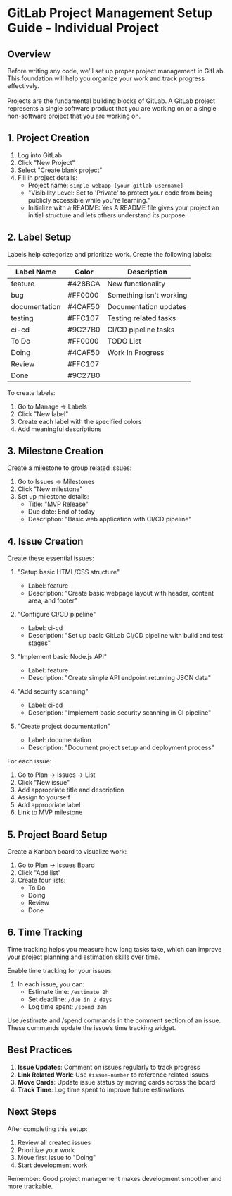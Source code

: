 # GitLab Project Management Setup Guide - Individual Project

## Overview

Before writing any code, we'll set up proper project management in GitLab. This foundation will help you organize your work and track progress effectively.<br />  
Projects are the fundamental building blocks of GitLab. A GitLab project represents a single software product that you are working on or a single non-software project that you are working on. 

## 1. Project Creation

1. Log into GitLab
2. Click "New Project"
3. Select "Create blank project"
4. Fill in project details:
   - Project name: `simple-webapp-[your-gitlab-username]`
   - "Visibility Level: Set to 'Private' to protect your code from being publicly accessible while you're learning."  
   - Initialize with a README: Yes
     A README file gives your project an initial structure and lets others understand its purpose.  

## 2. Label Setup

Labels help categorize and prioritize work. Create the following labels:

| Label Name    | Color  | Description |
|--------------|--------|-------------|
| feature      | #428BCA | New functionality |
| bug          | #FF0000 | Something isn't working |
| documentation| #4CAF50 | Documentation updates |
| testing      | #FFC107 | Testing related tasks |
| ci-cd        | #9C27B0 | CI/CD pipeline tasks |
| To Do        | #FF0000 | TODO List |
| Doing        | #4CAF50 | Work In Progress |
| Review       | #FFC107 | 
| Done         | #9C27B0 | 

To create labels:
1. Go to Manage → Labels
2. Click "New label"
3. Create each label with the specified colors
4. Add meaningful descriptions

## 3. Milestone Creation

Create a milestone to group related issues:

1. Go to Issues → Milestones
2. Click "New milestone"
3. Set up milestone details:
   - Title: "MVP Release"
   - Due date: End of today
   - Description: "Basic web application with CI/CD pipeline"

## 4. Issue Creation

Create these essential issues:

1. "Setup basic HTML/CSS structure"
   - Label: feature
   - Description: "Create basic webpage layout with header, content area, and footer"
   
2. "Configure CI/CD pipeline"
   - Label: ci-cd
   - Description: "Set up basic GitLab CI/CD pipeline with build and test stages"
   
3. "Implement basic Node.js API"
   - Label: feature
   - Description: "Create simple API endpoint returning JSON data"
   
4. "Add security scanning"
   - Label: ci-cd
   - Description: "Implement basic security scanning in CI pipeline"
   
5. "Create project documentation"
   - Label: documentation
   - Description: "Document project setup and deployment process"

For each issue:
1. Go to Plan → Issues → List
2. Click "New issue"
3. Add appropriate title and description
4. Assign to yourself
5. Add appropriate label
6. Link to MVP milestone

## 5. Project Board Setup

Create a Kanban board to visualize work:

1. Go to Plan → Issues Board
2. Click "Add list"
3. Create four lists:
   - To Do
   - Doing
   - Review
   - Done

## 6. Time Tracking

Time tracking helps you measure how long tasks take, which can improve your project planning and estimation skills over time.  

Enable time tracking for your issues:

1. In each issue, you can:
   - Estimate time: `/estimate 2h`
   - Set deadline: `/due in 2 days`
   - Log time spent: `/spend 30m`
   
Use /estimate and /spend commands in the comment section of an issue. These commands update the issue’s time tracking widget.  

## Best Practices

1. **Issue Updates**: Comment on issues regularly to track progress
2. **Link Related Work**: Use `#issue-number` to reference related issues
3. **Move Cards**: Update issue status by moving cards across the board
4. **Track Time**: Log time spent to improve future estimations

## Next Steps

After completing this setup:
1. Review all created issues
2. Prioritize your work
3. Move first issue to "Doing"
4. Start development work

Remember: Good project management makes development smoother and more trackable.
